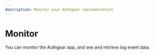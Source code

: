 ```yaml
---
description: Monitor your Authgear implementation
---
```


# Monitor

You can monitor the Authgear app, and see and retrieve log event data.

